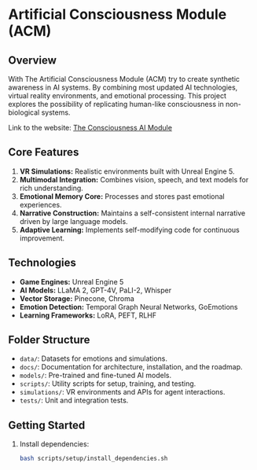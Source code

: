 # Artificial Consciousness Module (ACM)

## **Overview**

With The Artificial Consciousness Module (ACM) try to create synthetic awareness in AI systems. By combining most updated AI technologies, virtual reality environments, and emotional processing. This project explores the possibility of replicating human-like consciousness in non-biological systems.

Link to the website: [The Consciousness AI Module](https://theconsciousness.ai)

## **Core Features**

1. **VR Simulations:** Realistic environments built with Unreal Engine 5.
2. **Multimodal Integration:** Combines vision, speech, and text models for rich understanding.
3. **Emotional Memory Core:** Processes and stores past emotional experiences.
4. **Narrative Construction:** Maintains a self-consistent internal narrative driven by large language models.
5. **Adaptive Learning:** Implements self-modifying code for continuous improvement.

## **Technologies**

- **Game Engines:** Unreal Engine 5
- **AI Models:** LLaMA 2, GPT-4V, PaLI-2, Whisper
- **Vector Storage:** Pinecone, Chroma
- **Emotion Detection:** Temporal Graph Neural Networks, GoEmotions
- **Learning Frameworks:** LoRA, PEFT, RLHF

## **Folder Structure**

- `data/`: Datasets for emotions and simulations.
- `docs/`: Documentation for architecture, installation, and the roadmap.
- `models/`: Pre-trained and fine-tuned AI models.
- `scripts/`: Utility scripts for setup, training, and testing.
- `simulations/`: VR environments and APIs for agent interactions.
- `tests/`: Unit and integration tests.

## **Getting Started**

1. Install dependencies:
   ```bash
   bash scripts/setup/install_dependencies.sh
   ```
